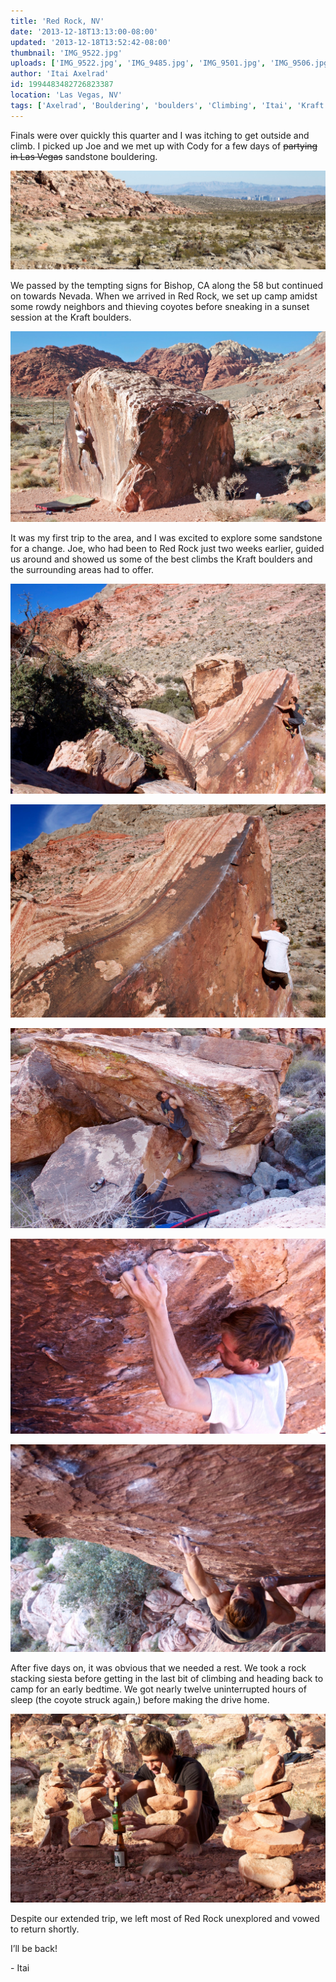 ```yaml
---
title: 'Red Rock, NV'
date: '2013-12-18T13:13:00-08:00'
updated: '2013-12-18T13:52:42-08:00'
thumbnail: 'IMG_9522.jpg'
uploads: ['IMG_9522.jpg', 'IMG_9485.jpg', 'IMG_9501.jpg', 'IMG_9506.jpg', 'IMG_9511.jpg', 'IMG_9539.jpg', 'IMG_9541.jpg', 'IMG_9571.jpg']
author: 'Itai Axelrad'
id: 1994483482726823387
location: 'Las Vegas, NV'
tags: ['Axelrad', 'Bouldering', 'boulders', 'Climbing', 'Itai', 'Kraft', 'Nevada', 'Red', 'Rock', 'sandstone']
---
```


Finals were over quickly this quarter and I was itching to get outside and climb. I picked up Joe and we met up with Cody for a few days of ~~partying in Las Vegas~~ sandstone bouldering.

![The Gambling Capital of the World, nestled away in the desert of southern Nevada.](uploads/IMG_9522.jpg)

We passed by the tempting signs for Bishop, CA along the 58 but continued on towards Nevada. When we arrived in Red Rock, we set up camp amidst some rowdy neighbors and thieving coyotes before sneaking in a sunset session at the Kraft boulders.

![Cody, climbing the Kraft area classic, The Pearl (V4/5).](uploads/IMG_9485.jpg)

It was my first trip to the area, and I was excited to explore some sandstone for a change. Joe, who had been to Red Rock just two weeks earlier, guided us around and showed us some of the best climbs the Kraft boulders and the surrounding areas had to offer.

![Joe, on the tricky arêtes of Pork Chop (V2/3).](uploads/IMG_9501.jpg)

![Cody, on the same.](uploads/IMG_9506.jpg)

![Joe, committing to the throw on Triple Sow Cow (V6).](uploads/IMG_9511.jpg)

![Cody, searching for a foot on his send of Scare Tactics (V10).](uploads/IMG_9539.jpg)

![Joe, with an impressive flash of Vigilante (V10).](uploads/IMG_9541.jpg)

After five days on, it was obvious that we needed a rest. We took a rock stacking siesta before getting in the last bit of climbing and heading back to camp for an early bedtime. We got nearly twelve uninterrupted hours of sleep (the coyote struck again,) before making the drive home.

![The rock climber in its natural habitat.](uploads/IMG_9571.jpg)

Despite our extended trip, we left most of Red Rock unexplored and vowed to return shortly.

I’ll be back!

\- Itai
